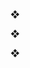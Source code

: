 ﻿<a name="br1"></a> 

❖

❖

❖



<a name="br2"></a> 



<a name="br3"></a> 



<a name="br4"></a> 

